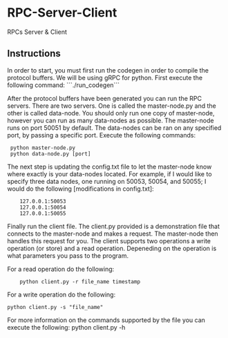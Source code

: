 # RPC-Server-Client
RPCs Server &amp; Client

<h2>Instructions</h2>
In order to start, you must first run the codegen in order to compile
the protocol buffers. We will be using gRPC for python. First execute
the following command:
    ```./run_codegen```

After the protocol buffers have been generated you can run the RPC
servers. There are two servers. One is called the master-node.py and the
other is called data-node. You should only run one copy of master-node,
however you can run as many data-nodes as possible. The master-node runs
on port 50051 by default. The data-nodes can be ran on any specified
port, by passing a specific port. Execute the following commands:
```
 python master-node.py
 python data-node.py [port]

```
The next step is updating the config.txt file to let the master-node
know where exactly is your data-nodes located. For example, if I would
like to specify three data nodes, one running on 50053, 50054, and 50055; I
would do the following [modifications in config.txt]:
```
    127.0.0.1:50053
    127.0.0.1:50054
    127.0.0.1:50055
```
Finally run the client file. The client.py provided is a demonstration
file that connects to the master-node and makes a request. The
master-node then handles this request for you. The client supports two
operations a write operation (or store) and a read operation. Depeneding
on the operation is what parameters you pass to the program. 

For a read operation do the following:
``` 
    python client.py -r file_name timestamp
```

For a write operation do the following:
``` 
python client.py -s "file_name"
```

For more information on the commands supported by the file you can
execute the following:
    python client.py -h 

